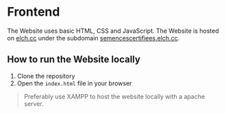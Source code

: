 # Frontend

The Website uses basic HTML, CSS and JavaScript. The Website is hosted on [elch.cc](https://elch.cc) under the subdomain [semencescertifiees.elch.cc](https://semencescertifiees.elch.cc).

## How to run the Website locally

1. Clone the repository
2. Open the `index.html` file in your browser

> Preferably use XAMPP to host the website locally with a apache server.